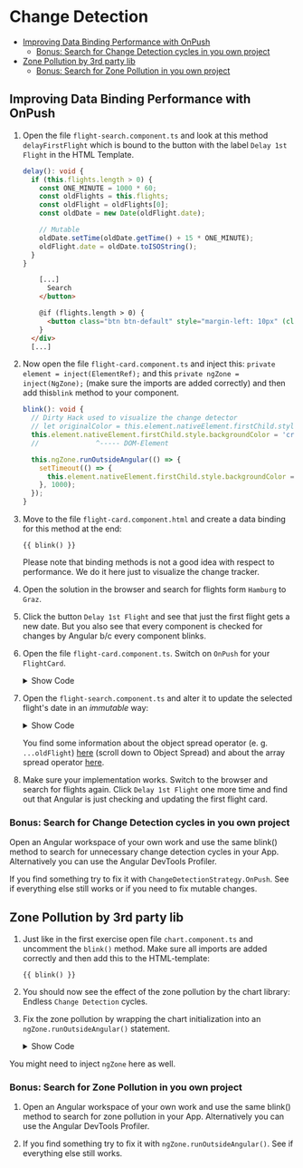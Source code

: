 # Change Detection

<!-- TOC -->

- [Improving Data Binding Performance with OnPush](#improving-data-binding-performance-with-onpush)
  - [Bonus: Search for Change Detection cycles in you own project](#bonus-search-for-change-detection-cycles-in-you-own-project)
- [Zone Pollution by 3rd party lib](#zone-pollution-by-3rd-party-lib)
  - [Bonus: Search for Zone Pollution in you own project](#bonus-search-for-zone-pollution-in-you-own-project)
  <!-- TOC -->

## Improving Data Binding Performance with OnPush

1. Open the file `flight-search.component.ts` and look at this method `delayFirstFlight` which is bound to the button with the label `Delay 1st Flight` in the HTML Template.

   ```typescript
   delay(): void {
     if (this.flights.length > 0) {
       const ONE_MINUTE = 1000 * 60;
       const oldFlights = this.flights;
       const oldFlight = oldFlights[0];
       const oldDate = new Date(oldFlight.date);

       // Mutable
       oldDate.setTime(oldDate.getTime() + 15 * ONE_MINUTE);
       oldFlight.date = oldDate.toISOString();
     }
   }
   ```

   ```html
       [...]
         Search
       </button>

       @if (flights.length > 0) {
         <button class="btn btn-default" style="margin-left: 10px" (click)="onDelayFirstFlight()">Delay 1st Flight</button>
       }
     </div>
     [...]
   ```

2. Now open the file `flight-card.component.ts` and inject this: `private element = inject(ElementRef);` and this `private ngZone = inject(NgZone);` (make sure the imports are added correctly) and then add this`blink` method to your component.

   ```typescript
   blink(): void {
     // Dirty Hack used to visualize the change detector
     // let originalColor = this.element.nativeElement.firstChild.style.backgroundColor;
     this.element.nativeElement.firstChild.style.backgroundColor = 'crimson';
     //              ^----- DOM-Element

     this.ngZone.runOutsideAngular(() => {
       setTimeout(() => {
         this.element.nativeElement.firstChild.style.backgroundColor = 'white';
       }, 1000);
     });
   }
   ```

3. Move to the file `flight-card.component.html` and create a data binding for this method at the end:

   ```
   {{ blink() }}
   ```

   Please note that binding methods is not a good idea with respect to performance. We do it here just to visualize the change tracker.

4. Open the solution in the browser and search for flights form `Hamburg` to `Graz`.

5. Click the button `Delay 1st Flight` and see that just the first flight gets a new date. But you also see that every component is checked for changes by Angular b/c every component blinks.

6. Open the file `flight-card.component.ts`. Switch on `OnPush` for your `FlightCard`.

   <details>
   <summary>Show Code</summary>
   <p>

   ```typescript
   [...]
   import { ChangeDetectionStrategy } from '@angular/core';

   @Component({
     selector: 'app-flight-card',
     standalone: true,
     imports: [CommonModule, CityPipe],
     templateUrl: './flight-card.component.html',
     changeDetection: ChangeDetectionStrategy.OnPush // add this
   })
   export class FlightCardComponent {
     [...]
   }
   ```

   </p>
   </details>

7. Open the `flight-search.component.ts` and alter it to update the selected flight's date in an _immutable_ way:

    <details>
    <summary>Show Code</summary>
    <p>

   ```typescript
   delay(): void {
     if (this.flights.length > 0) {
       const ONE_MINUTE = 1000 * 60;

       const oldFlights = this.flights;
       const oldFlight = oldFlights[0];
       const oldDate = new Date(oldFlight.date);

       // Mutable
       // oldDate.setTime(oldDate.getTime() + 15 * ONE_MINUTE );
       // oldFlight.date = oldDate.toISOString();

       // Immutable
       const newDate = new Date(oldDate.getTime() + 15 * ONE_MINUTE);
       this.flights[0] = { ...oldFlight, date: newDate.toISOString() };
     }
   }
   ```

   </p>
   </details>

   You find some information about the object spread operator (e. g. `...oldFlight`) [here](https://www.typescriptlang.org/docs/handbook/release-notes/typescript-2-1.html) (scroll down to Object Spread) and about the array spread operator [here](https://developer.mozilla.org/en-US/docs/Web/JavaScript/Reference/Operators/Spread_operator).

8. Make sure your implementation works. Switch to the browser and search for flights again. Click `Delay 1st Flight` one more time and find out that Angular is just checking and updating the first flight card.

### Bonus: Search for Change Detection cycles in you own project

Open an Angular workspace of your own work and use the same blink() method to search for unnecessary change detection cycles in your App. Alternatively you can use the Angular DevTools Profiler.

If you find something try to fix it with `ChangeDetectionStrategy.OnPush`. See if everything else still works or if you need to fix mutable changes.

## Zone Pollution by 3rd party lib

1. Just like in the first exercise open file `chart.component.ts` and uncomment the `blink()` method. Make sure all imports are added correctly and then add this to the HTML-template:

   ```
   {{ blink() }}
   ```

2. You should now see the effect of the zone pollution by the chart library: Endless `Change Detection` cycles.

3. Fix the zone pollution by wrapping the chart initialization into an `ngZone.runOutsideAngular()` statement.

    <details>
    <summary>Show Code</summary>
    <p>

   ```typescript
   ngAfterViewInit(): void {
     this.ngZone.runOutsideAngular(() => {
       if (this.chart && this.container) {
         this.chart.container(this.container.nativeElement);
         this.chart.draw();
       }
     });
   }
   ```

   </p>
   </details>

You might need to inject `ngZone` here as well.

### Bonus: Search for Zone Pollution in you own project

1. Open an Angular workspace of your own work and use the same blink() method to search for zone pollution in your App. Alternatively you can use the Angular DevTools Profiler.

2. If you find something try to fix it with `ngZone.runOutsideAngular()`. See if everything else still works.
